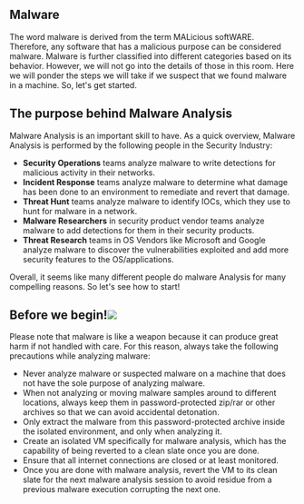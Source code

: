 ## Malware

The word malware is derived from the term MALicious softWARE. Therefore, any software that has a malicious purpose can be considered malware. Malware is further classified into different categories based on its behavior. However, we will not go into the details of those in this room. Here we will ponder the steps we will take if we suspect that we found malware in a machine. So, let's get started.

## The purpose behind Malware Analysis

Malware Analysis is an important skill to have. As a quick overview, Malware Analysis is performed by the following people in the Security Industry:

- **Security Operations** teams analyze malware to write detections for malicious activity in their networks.
- **Incident Response** teams analyze malware to determine what damage has been done to an environment to remediate and revert that damage.
- **Threat Hunt** teams analyze malware to identify IOCs, which they use to hunt for malware in a network.
- **Malware Researchers** in security product vendor teams analyze malware to add detections for them in their security products.
- **Threat Research** teams in OS Vendors like Microsoft and Google analyze malware to discover the vulnerabilities exploited and add more security features to the OS/applications.

Overall, it seems like many different people do malware Analysis for many compelling reasons. So let's see how to start!

## Before we begin!![](https://tryhackme-images.s3.amazonaws.com/user-uploads/61306d87a330ed00419e22e7/room-content/07dbfda63ff296b6732c4533145d4eb8.png)

Please note that malware is like a weapon because it can produce great harm if not handled with care. For this reason, always take the following precautions while analyzing malware:

- Never analyze malware or suspected malware on a machine that does not have the sole purpose of analyzing malware.
- When not analyzing or moving malware samples around to different locations, always keep them in password-protected zip/rar or other archives so that we can avoid accidental detonation.
- Only extract the malware from this password-protected archive inside the isolated environment, and only when analyzing it.
- Create an isolated VM specifically for malware analysis, which has the capability of being reverted to a clean slate once you are done.
- Ensure that all internet connections are closed or at least monitored.
- Once you are done with malware analysis, revert the VM to its clean slate for the next malware analysis session to avoid residue from a previous malware execution corrupting the next one.

